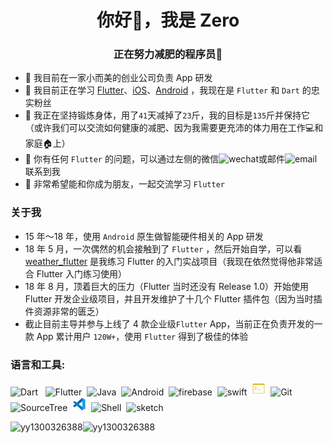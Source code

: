 <h1 align="center">你好👋，我是 Zero</h1>
<h3 align="center">正在努力减肥的程序员💪</h3>

- 🔭 我目前在一家小而美的创业公司负责 App 研发
- 🌱 我目前正在学习 [Flutter](flutter.dev)、[iOS](developer.apple.com)、[Android](https://developer.android.com/) ，我现在是 `Flutter` 和 `Dart` 的忠实粉丝
- 💪 我正在坚持锻炼身体，用了`41`天减掉了`23`斤，我的目标是`135`斤并保持它（或许我们可以交流如何健康的减肥、因为我需要更充沛的体力用在工作💻和家庭🏠上）
- 💬 你有任何 `Flutter` 的问题，可以通过左侧的微信<img src="https://www.vectorlogo.zone/logos/wechat/wechat-tile.svg" alt="wechat" width="16" height="16"/>或邮件<img src="https://www.vectorlogo.zone/logos/gmail/gmail-icon.svg" alt="email" width="16" height="16"/>联系到我
- 👬 非常希望能和你成为朋友，一起交流学习 `Flutter `

### 关于我

- 15 年～18 年，使用 `Android` 原生做智能硬件相关的  App 研发
- 18 年 5 月，一次偶然的机会接触到了 `Flutter` ，然后开始自学，可以看 [weather_flutter](https://github.com/yy1300326388/weather_flutter) 是我练习 Flutter 的入门实战项目（我现在依然觉得他非常适合 Flutter 入门练习使用）
- 18 年 8 月，顶着巨大的压力（Flutter 当时还没有 Release 1.0）开始使用 Flutter 开发企业级项目，并且开发维护了十几个 Flutter 插件包（因为当时插件资源非常的匮乏）
- 截止目前主导并参与上线了 4 款企业级`Flutter` App，当前正在负责开发的一款 App 累计用户 `120W+`，使用 `Flutter` 得到了极佳的体验

### 语言和工具:

<p>
  <img src="https://www.vectorlogo.zone/logos/dartlang/dartlang-icon.svg" alt="Dart" width="22" height="22"/> &nbsp; 
  <img src="https://www.vectorlogo.zone/logos/flutterio/flutterio-icon.svg" alt="Flutter" width="22" height="22"/>&nbsp; 
  <img src="https://www.vectorlogo.zone/logos/java/java-icon.svg" alt="Java" width="22" height="22"/>&nbsp; 
  <img src="https://www.vectorlogo.zone/logos/android/android-icon.svg" alt="Android" width="22" height="22"/>&nbsp; 
  <img src="https://www.vectorlogo.zone/logos/firebase/firebase-icon.svg" alt="firebase" width="22" height="22"/>&nbsp; 
  <img src="https://www.vectorlogo.zone/logos/swift/swift-icon.svg" alt="swift" width="22" height="22"/>&nbsp; 
  <img src="https://github.com/vscode-icons/vscode-icons/blob/master/icons/file_type_shell.svg" alt="Shell" width="22" height="22"/>&nbsp; 
  <img src="https://www.vectorlogo.zone/logos/git-scm/git-scm-icon.svg" alt="Git" width="22" height="22"/>&nbsp; 
  <img src="https://raw.githubusercontent.com/gilbarbara/logos/master/logos/sourcetree.svg" alt="SourceTree" width="22" height="22"/>&nbsp; 
  <img src="https://raw.githubusercontent.com/vscode-icons/vscode-icons/master/icons/file_type_vscode.svg" alt="VSCode" width="22" height="22"/>&nbsp; 
  <img src="https://www.vectorlogo.zone/logos/getpostman/getpostman-icon.svg" alt="Shell" width="22" height="22"/>&nbsp; 
  <img src="https://www.vectorlogo.zone/logos/sketchapp/sketchapp-icon.svg" alt="sketch" width="22" height="22"/>&nbsp; 
</p>

<img align="left" src="https://github-readme-stats.vercel.app/api?username=yy1300326388&show_icons=true" alt="yy1300326388" />
</p>
<img src="https://github-readme-stats.vercel.app/api/top-langs/?username=yy1300326388&layout=compact" alt="yy1300326388" />

